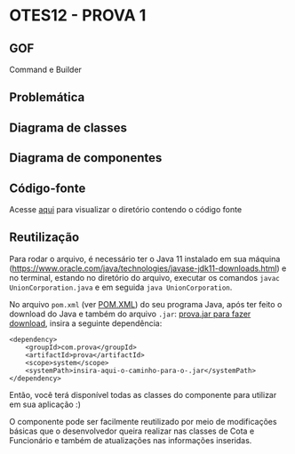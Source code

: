 # OTES12 - PROVA 1

## GOF

Command e Builder

## Problemática



## Diagrama de classes



## Diagrama de componentes



## Código-fonte

Acesse [aqui](https://github.com/nataliaspeck/otes12-prova1/tree/main/prova/src) para visualizar o diretório contendo o código fonte

## Reutilização

Para rodar o arquivo, é necessário ter o Java 11 instalado em sua máquina (https://www.oracle.com/java/technologies/javase-jdk11-downloads.html) e no terminal, estando no diretório do arquivo, executar os comandos `javac UnionCorporation.java` e em seguida `java UnionCorporation`.

No arquivo `pom.xml` (ver [POM.XML](https://pt.wikipedia.org/wiki/Project_Object_Model)) do seu programa Java, após ter feito o download do Java e também do arquivo `.jar`: [prova.jar para fazer download](https://github.com/nataliaspeck/otes12-prova1/blob/main/out/artifacts/prova_jar/prova.jar), insira a seguinte dependência:

```
<dependency>
    <groupId>com.prova</groupId>
    <artifactId>prova</artifactId>
    <scope>system</scope>
    <systemPath>insira-aqui-o-caminho-para-o-.jar</systemPath>
</dependency>
```

Então, você terá disponível todas as classes do componente para utilizar em sua aplicação :)

O componente pode ser facilmente reutilizado por meio de modificações básicas que o desenvolvedor queira realizar nas classes de Cota e Funcionário e também de atualizações nas informações inseridas.

